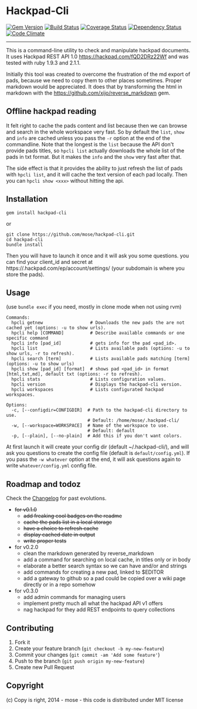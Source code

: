 Hackpad-Cli
===================

[![Gem Version](https://badge.fury.io/rb/hackpad-cli.png)](http://rubygems.org/gems/hackpad-cli)
[![Build Status](https://travis-ci.org/mose/hackpad-cli.png?branch=master)](https://travis-ci.org/mose/hackpad-cli)
[![Coverage Status](https://coveralls.io/repos/mose/hackpad-cli/badge.png)](https://coveralls.io/r/mose/hackpad-cli)
[![Dependency Status](https://gemnasium.com/mose/hackpad-cli.svg)](https://gemnasium.com/mose/hackpad-cli)
[![Code Climate](https://codeclimate.com/github/mose/hackpad-cli.png)](https://codeclimate.com/github/mose/hackpad-cli)

----

This is a command-line utility to check and manipulate hackpad documents.
It uses Hackpad REST API 1.0 https://hackpad.com/fQD2DRz22Wf and was tested with ruby 1.9.3 and 2.1.1.

Initially this tool was created to overcome the frustration of the md export of pads,
because we need to copy them to other places sometimes. Proper markdown would be appreciated. It does that by transforming the html in markdown with the https://github.com/xijo/reverse_markdown gem.

Offline hackpad reading
-----------------------

It felt right to cache the pads content and list because then we can browse and search in the whole workspace very fast. So by default the `list`, `show` and `info` are cached unless you pass the `-r` option at the end of the commandline. Note that the longest is the `list` because the API don't provide pads titles, so `hpcli list` actually downloads the whole list of the pads in txt format. But it makes the `info` and the `show` very fast after that.

The side effect is that it provides the ability to just refresh the list of pads with `hpcli list`, and it will cache the text version of each pad locally. Then you can `hpcli show <xxx>` without hitting the api.

Installation
------------------

    gem install hackpad-cli

or

    git clone https://github.com/mose/hackpad-cli.git
    cd hackpad-cli
    bundle install

Then you will have to launch it once and it will ask you some questions. you can find your client_id and secret at https://<subdomain>.hackpad.com/ep/account/settings/ (your subdomain is where you store the pads).

Usage
---------------

(use `bundle exec` if you need, mostly in clone mode when not using rvm)

```
Commands:
  hpcli getnew                  # Downloads the new pads the are not cached yet (options: -u to show urls).
  hpcli help [COMMAND]          # Describe available commands or one specific command
  hpcli info [pad_id]           # gets info for the pad <pad_id>.
  hpcli list                    # Lists available pads (options: -u to show urls, -r to refresh).
  hpcli search [term]           # Lists available pads matching [term] (options: -u to show urls)
  hpcli show [pad_id] [format]  # shows pad <pad_id> in format [html,txt,md], default txt (options: -r to refresh).
  hpcli stats                   # Lists configuration values.
  hpcli version                 # Displays the hackpad-cli version.
  hpcli workspaces              # Lists configurated hackpad workspaces.

Options:
  -c, [--configdir=CONFIGDIR]  # Path to the hackpad-cli directory to use.
                               # Default: /home/mose/.hackpad-cli/
  -w, [--workspace=WORKSPACE]  # Name of the workspace to use.
                               # Default: default
  -p, [--plain], [--no-plain]  # Add this if you don't want colors.
```

At first launch it will create your config dir (default ~/.hackpad-cli/), and will ask you questions to create the config file (default is `default/config.yml`). If you pass the `-w whatever` option at the end, it will ask questions again to write `whatever/config.yml` config file.


Roadmap and todoz
---------------------

Check the [Changelog](CHANGELOG.md) for past evolutions.

- <s>for v0.1.0</s>
  - <s>add freaking cool badges on the readme</s>
  - <s>cache the pads list in a local storage</s>
  - <s>have a choice to refresh cache</s>
  - <s>display cached date in output</s>
  - <s>write proper tests</s>
- for v0.2.0
  - clean the markdown generated by reverse_markdown
  - add a command for searching on local cache, in titles only or in body
  - elaborate a better search syntax so we can have and/or and strings
  - add commands for creating a new pad, linked to $EDITOR
  - add a gateway to github so a pad could be copied over a wiki page directly or in a repo somehow
- for v0.3.0
  - add admin commands for managing users
  - implement pretty much all what the hackpad API v1 offers
  - nag hackpad for they add REST endpoints to query collections

Contributing
------------------

1. Fork it
2. Create your feature branch (`git checkout -b my-new-feature`)
3. Commit your changes (`git commit -am 'Add some feature'`)
4. Push to the branch (`git push origin my-new-feature`)
5. Create new Pull Request

Copyright
----------

(c) Copy is right, 2014 - mose - this code is distributed under MIT license

